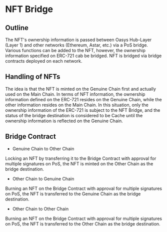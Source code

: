 ---
---

# NFT Bridge

## Outline
The NFT's ownership information is passed between Oasys Hub-Layer (Layer 1) and other networks (Ethereum, Astar, etc.) via a PoS bridge. Various functions can be added to the NFT, however, the ownership information specified on ERC-721 cab be bridged. NFT is bridged via bridge contracts deployed on each network.

## Handling of NFTs
The idea is that the NFT is minted on the Genuine Chain first and actually used on the Main Chain. In terms of NFT information, the ownership information defined on the ERC-721 resides on the Genuine Chain, while the other information resides on the Main Chain. In this situation, only the ownership information of the ERC-721 is subject to the NFT Bridge, and the status of the bridge destination is considered to be Cache until the ownership information is reflected on the Genuine Chain.

## Bridge Contract
- Genuine Chain to Other Chain

Locking an NFT by transferring it to the Bridge Contract with approval for multiple signatures on PoS, the NFT is minted on the Other Chain as the bridge destination.

- Other Chain to Genuine Chain

Burning an NFT on the Bridge Contract with approval for multiple signatures on PoS, the NFT is transferred to the Genuine Chain as the bridge destination.

- Other Chain to Other Chain

Burning an NFT on the Bridge Contract with approval for multiple signatures on PoS, the NFT is transferred to the Other Chain as the bridge destination.
